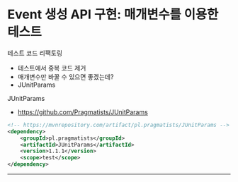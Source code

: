 # Event 생성 API 구현: 매개변수를 이용한 테스트

테스트 코드 리팩토링

* 테스트에서 중복 코드 제거
* 매개변수만 바꿀 수 있으면 좋겠는데?
* JUnitParams

JUnitParams

* https://github.com/Pragmatists/JUnitParams

```xml
<!-- https://mvnrepository.com/artifact/pl.pragmatists/JUnitParams -->
<dependency>
    <groupId>pl.pragmatists</groupId>
    <artifactId>JUnitParams</artifactId>
    <version>1.1.1</version>
    <scope>test</scope>
</dependency>
```

---









